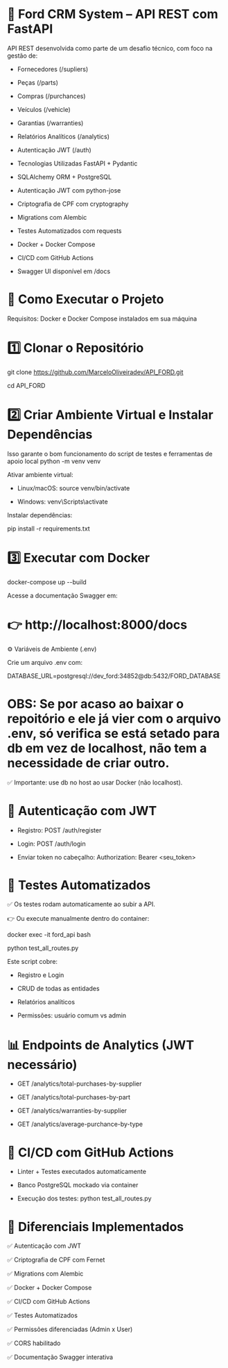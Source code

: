 # 🚗 Ford CRM System – API REST com FastAPI
API REST desenvolvida como parte de um desafio técnico, com foco na gestão de:

* Fornecedores (/supliers)

* Peças (/parts)

* Compras (/purchances)

* Veículos (/vehicle)

* Garantias (/warranties)

* Relatórios Analíticos (/analytics)

* Autenticação JWT (/auth)

* Tecnologias Utilizadas
FastAPI + Pydantic

* SQLAlchemy ORM + PostgreSQL

* Autenticação JWT com python-jose

* Criptografia de CPF com cryptography

* Migrations com Alembic

* Testes Automatizados com requests

* Docker + Docker Compose

* CI/CD com GitHub Actions

* Swagger UI disponível em /docs

# 🚀 Como Executar o Projeto
Requisitos: Docker e Docker Compose instalados em sua máquina

# 1️⃣ Clonar o Repositório
git clone https://github.com/MarceloOliveiradev/API_FORD.git

cd API_FORD

# 2️⃣ Criar Ambiente Virtual e Instalar Dependências
Isso garante o bom funcionamento do script de testes e ferramentas de apoio local
python -m venv venv

Ativar ambiente virtual:

* Linux/macOS:
  source venv/bin/activate

* Windows:
  venv\Scripts\activate
  
Instalar dependências:

pip install -r requirements.txt

# 3️⃣ Executar com Docker

docker-compose up --build

Acesse a documentação Swagger em:
# 👉 http://localhost:8000/docs

⚙️ Variáveis de Ambiente (.env)

Crie um arquivo .env com:

DATABASE_URL=postgresql://dev_ford:34852@db:5432/FORD_DATABASE

# OBS: Se por acaso ao baixar o repoitório e ele já vier com o arquivo .env, só verifica se está setado para db em vez de localhost, não tem a necessidade de criar outro.

✅ Importante: use db no host ao usar Docker (não localhost).

# 🔐 Autenticação com JWT

* Registro: POST /auth/register

* Login: POST /auth/login

* Enviar token no cabeçalho:
   Authorization: Bearer <seu_token>

# 🧪 Testes Automatizados

✅ Os testes rodam automaticamente ao subir a API.

👉 Ou execute manualmente dentro do container:

docker exec -it ford_api bash

python test_all_routes.py

Este script cobre:

* Registro e Login

* CRUD de todas as entidades

* Relatórios analíticos

* Permissões: usuário comum vs admin

# 📊 Endpoints de Analytics (JWT necessário)

* GET /analytics/total-purchases-by-supplier

* GET /analytics/total-purchases-by-part

* GET /analytics/warranties-by-supplier

* GET /analytics/average-purchance-by-type

# 🚀 CI/CD com GitHub Actions

* Linter + Testes executados automaticamente

* Banco PostgreSQL mockado via container

* Execução dos testes: python test_all_routes.py

# 🌟 Diferenciais Implementados

✅ Autenticação com JWT

✅ Criptografia de CPF com Fernet

✅ Migrations com Alembic

✅ Docker + Docker Compose

✅ CI/CD com GitHub Actions

✅ Testes Automatizados

✅ Permissões diferenciadas (Admin x User)

✅ CORS habilitado

✅ Documentação Swagger interativa



